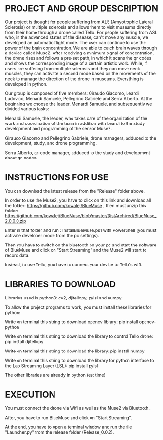 # PROJECT AND GROUP DESCRIPTION
Our project is thought for people suffering from ALS (Amyotrophic Lateral Sclerosis) or multiple sclerosis and allows them to visit museums directly from their home through a drone called Tello. For people suffering from ASL who, in the advanced states of the disease, can't move any muscle, we developed an automatic flight mode. The user can continue to use the power of the brain concentration. We are able to catch brain waves through a device called Muse2. After receiving a minimum signal of concentration, the drone rises and follows a pre-set path, in which it scans the qr codes and shows the corresponding image of a certain artistic work. While, if users are suffering from multiple sclerosis and they can move neck muscles, they can activate a second mode based on the movements of the neck to manage the direction of the drone in museums. Everything is developed in python.

Our group is composed of five members: Giraudo Giacomo, Leardi Ludovico, Menardi Samuele, Pellegrino Gabriele and Serra Alberto. At the beginning we choose the leader, Menardi Samuele, and subsequently we divided various tasks:

Menardi Samuele, the leader, who takes care of the organization of the work and coordination of the team in addition with Leardi to the study, development and programming of the sensor Muse2.

Giraudo Giacomo and Pellegrino Gabriele, drone managers, adduced to the development, study, and drone programming.

Serra Alberto, qr-code manager, adduced to the study and development about qr-codes.

# INSTRUCTIONS FOR USE
You can download the latest release from the "Release" folder above.

In order to use the Muse2, you have to click on this link and download all the folder: https://github.com/kowalej/BlueMuse , then must unzip this folder: https://github.com/kowalej/BlueMuse/blob/master/DistArchived/BlueMuse_2.0.0.0.zip

Enter in that folder and run : InstallBlueMuse.ps1 with PowerShell (you must activate developer mode from the pc settings).

Then you have to switch on the bluetooth on your pc and start the software of BlueMuse and click on "Start Streaming" and the Muse2 will start to record data.

Instead, to use Tello, you have to connect your device to Tello's wifi.



# LIBRARIES TO DOWNLOAD
Libraries used in python3:
cv2, djitellopy, pylsl and numpy

To allow the project programs to work, you must install these libraries for python:

Write on terminal this string to download opencv library: pip install opencv-python

Write on terminal this string to download the library to control Tello drone: pip install djitellopy

Write on terminal this string to download the library: pip install numpy

Write on terminal this string to download the library for python interface to the Lab Streaming Layer (LSL): pip install pylsl

The other libraries are already in python (es: time)


# EXECUTION
You must connect the drone via Wifi as well as the Muse2 via Bluetooth.

After, you have to run BlueMuse and click on "Start Streaming".

At the end, you have to open a terminal window and run the file "Launcher.py" from the release folder (Release_0.0.2).

